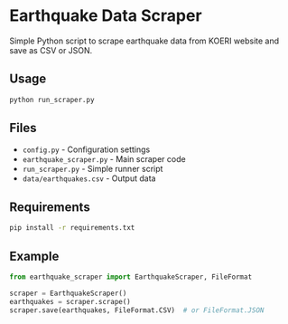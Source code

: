 # Earthquake Data Scraper

Simple Python script to scrape earthquake data from KOERI website and save as CSV or JSON.

## Usage

```bash
python run_scraper.py
```

## Files

- `config.py` - Configuration settings
- `earthquake_scraper.py` - Main scraper code  
- `run_scraper.py` - Simple runner script
- `data/earthquakes.csv` - Output data

## Requirements

```bash
pip install -r requirements.txt
```

## Example

```python
from earthquake_scraper import EarthquakeScraper, FileFormat

scraper = EarthquakeScraper()
earthquakes = scraper.scrape()
scraper.save(earthquakes, FileFormat.CSV)  # or FileFormat.JSON
```
